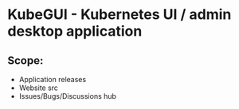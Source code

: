 # KubeGUI - Kubernetes UI / admin desktop application

## Scope:
- Application releases
- Website src
- Issues/Bugs/Discussions hub
